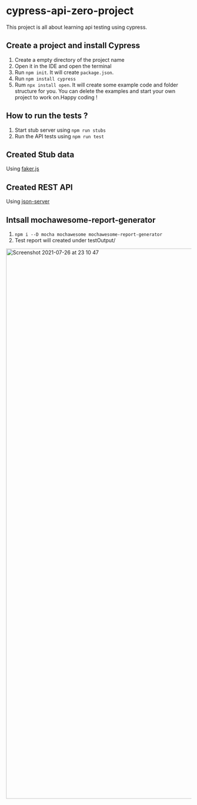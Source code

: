 
# cypress-api-zero-project

This project is all about learning api testing using cypress.

## Create a project and install Cypress  
  1. Create a empty directory of the project name
  2. Open it in the IDE and open the terminal
  3. Run `npm init`. It will create `package.json`.
  4. Run `npm install cypress`
  5. Rum `npx install open`. It will create some example code and folder structure for you. You can delete the examples and start your own project to work on.Happy coding !

## How to run the tests ?
   1. Start stub server using `npm run stubs`
   2. Run the API tests using `npm run test`
   
## Created Stub data
   Using [faker.js](https://www.npmjs.com/package/faker)

## Created REST API
   Using [json-server](https://www.npmjs.com/package/json-server)
 
## Intsall mochawesome-report-generator
   1. `npm i --D mocha mochawesome mochawesome-report-generator`
   2. Test report will created under testOutput/
   <img width="1497" alt="Screenshot 2021-07-26 at 23 10 47" src="https://user-images.githubusercontent.com/69424682/127065778-0696c9df-769a-4cc4-abc1-baabeee009a8.png">

